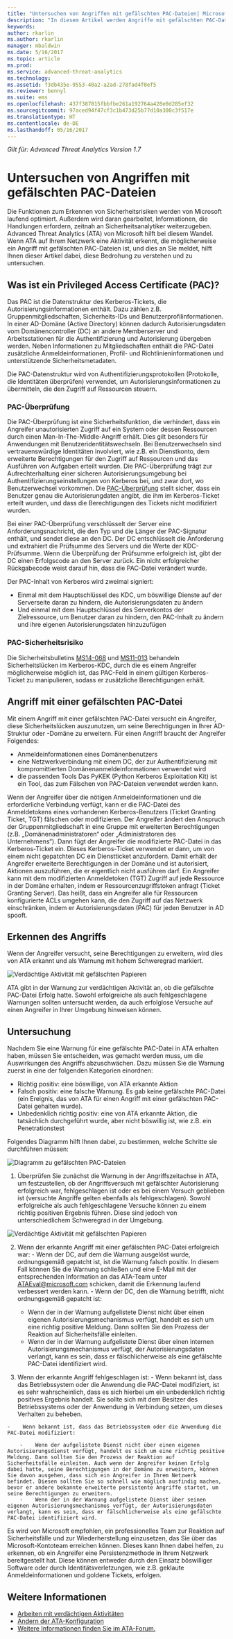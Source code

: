 ```yaml
---
title: "Untersuchen von Angriffen mit gefälschten PAC-Dateien| Microsoft-Dokumentation"
description: "In diesem Artikel werden Angriffe mit gefälschten PAC-Dateien beschrieben. Außerdem erhalten Sie Anweisungen zu Untersuchungen, wenn eine derartige Bedrohung auf Ihrem Netzwerk erkannt wird."
keywords: 
author: rkarlin
ms.author: rkarlin
manager: mbaldwin
ms.date: 5/16/2017
ms.topic: article
ms.prod: 
ms.service: advanced-threat-analytics
ms.technology: 
ms.assetid: f3db435e-9553-40a2-a2ad-278fad4f0ef5
ms.reviewer: bennyl
ms.suite: ems
ms.openlocfilehash: 437f387815fbbfbe261a192764a428e0d285ef32
ms.sourcegitcommit: 97aced94f47cf3c1b473d25b77d10a300c3f517e
ms.translationtype: HT
ms.contentlocale: de-DE
ms.lasthandoff: 05/16/2017
---
```

*Gilt für: Advanced Threat Analytics Version 1.7*

# <a name="investigating-forged-pac-attacks"></a>Untersuchen von Angriffen mit gefälschten PAC-Dateien

Die Funktionen zum Erkennen von Sicherheitsrisiken werden von Microsoft laufend optimiert. Außerdem wird daran gearbeitet, Informationen, die Handlungen erfordern, zeitnah an Sicherheitsanalytiker weiterzugeben. Advanced Threat Analytics (ATA) von Microsoft hilft bei diesem Wandel. Wenn ATA auf Ihrem Netzwerk eine Aktivität erkennt, die möglicherweise ein Angriff mit gefälschten PAC-Dateien ist, und dies an Sie meldet, hilft Ihnen dieser Artikel dabei, diese Bedrohung zu verstehen und zu untersuchen.

## <a name="what-is-a-privileged-access-certificate-pac"></a>Was ist ein Privileged Access Certificate (PAC)?

Das PAC ist die Datenstruktur des Kerberos-Tickets, die Autorisierungsinformationen enthält. Dazu zählen z.B. Gruppenmitgliedschaften, Sicherheits-IDs und Benutzerprofilinformationen. In einer AD-Domäne (Active Directory) können dadurch Autorisierungsdaten vom Domänencontroller (DC) an andere Memberserver und Arbeitsstationen für die Authentifizierung und Autorisierung übergeben werden. Neben Informationen zu Mitgliedschaften enthält die PAC-Datei zusätzliche Anmeldeinformationen, Profil- und Richtlinieninformationen und unterstützende Sicherheitsmetadaten. 

Die PAC-Datenstruktur wird von Authentifizierungsprotokollen (Protokolle, die Identitäten überprüfen) verwendet, um Autorisierungsinformationen zu übermitteln, die den Zugriff auf Ressourcen steuern.

### <a name="pac-validation"></a>PAC-Überprüfung

Die PAC-Überprüfung ist eine Sicherheitsfunktion, die verhindert, dass ein Angreifer unautorisierten Zugriff auf ein System oder dessen Ressourcen durch einen Man-In-The-Middle-Angriff erhält. Dies gilt besonders für Anwendungen mit Benutzeridentitätswechseln. Bei Benutzerwechseln sind vertrauenswürdige Identitäten involviert, wie z.B. ein Dienstkonto, dem erweiterte Berechtigungen für den Zugriff auf Ressourcen und das Ausführen von Aufgaben erteilt wurden. Die PAC-Überprüfung trägt zur Aufrechterhaltung einer sicheren Autorisierungsumgebung bei Authentifizierungseinstellungen von Kerberos bei, und zwar dort, wo Benutzerwechsel vorkommen. Die [PAC-Überprüfung](https://blogs.msdn.microsoft.com/openspecification/2009/04/24/understanding-microsoft-kerberos-pac-validation/) stellt sicher, dass ein Benutzer genau die Autorisierungdaten angibt, die ihm im Kerberos-Ticket erteilt wurden, und dass die Berechtigungen des Tickets nicht modifiziert wurden.

Bei einer PAC-Überprüfung verschlüsselt der Server eine Anforderungsnachricht, die den Typ und die Länger der PAC-Signatur enthält, und sendet diese an den DC. Der DC entschlüsselt die Anforderung und extrahiert die Prüfsumme des Servers und die Werte der KDC-Prüfsumme. Wenn die Überprüfung der Prüfsumme erfolgreich ist, gibt der DC einen Erfolgscode an den Server zurück. Ein nicht erfolgreicher Rückgabecode weist darauf hin, dass die PAC-Datei verändert wurde. 

Der PAC-Inhalt von Kerberos wird zweimal signiert: 
- Einmal mit dem Hauptschlüssel des KDC, um böswillige Dienste auf der Serverseite daran zu hindern, die Autorisierungsdaten zu ändern
- Und einmal mit dem Hauptschlüssel des Serverkontos der Zielressource, um Benutzer daran zu hindern, den PAC-Inhalt zu ändern und ihre eigenen Autorisierungsdaten hinzuzufügen

### <a name="pac-vulnerability"></a>PAC-Sicherheitsrisiko
Die Sicherheitsbulletins [MS14-068](https://technet.microsoft.com/library/security/MS14-068.aspx) und [MS11-013](https://technet.microsoft.com/library/security/ms11-013.aspx) behandeln Sicherheitslücken im Kerberos-KDC, durch die es einem Angreifer möglicherweise möglich ist, das PAC-Feld in einem gültigen Kerberos-Ticket zu manipulieren, sodass er zusätzliche Berechtigungen erhält.

## <a name="forged-pac-attack"></a>Angriff mit einer gefälschten PAC-Datei

Mit einem Angriff mit einer gefälschten PAC-Datei versucht ein Angreifer, diese Sicherheitslücken auszunutzen, um seine Berechtigungen in Ihrer AD-Struktur oder -Domäne zu erweitern. Für einen Angriff braucht der Angreifer Folgendes:
-    Anmeldeinformationen eines Domänenbenutzers
-    eine Netzwerkverbindung mit einem DC, der zur Authentifizierung mit kompromittierten Domänenanmeldeinformationen verwendet wird
-    die passenden Tools Das PyKEK (Python Kerberos Exploitation Kit) ist ein Tool, das zum Fälschen von PAC-Dateien verwendet werden kann.

Wenn der Angreifer über die nötigen Anmeldeinformationen und die erforderliche Verbindung verfügt, kann er die PAC-Datei des Anmeldetokens eines vorhandenen Kerberos-Benutzers (Ticket Granting Ticket, TGT) fälschen oder modifizieren. Der Angreifer ändert den Anspruch der Gruppenmitgliedschaft in eine Gruppe mit erweiterten Berechtigungen (z.B. „Domänenadministratoren“ oder „Administratoren des Unternehmens“). Dann fügt der Angreifer die modifizierte PAC-Datei in das Kerberos-Ticket ein. Dieses Kerberos-Ticket verwendet er dann, um von einem nicht gepatchten DC ein Dienstticket anzufordern. Damit erhält der Angreifer erweiterte Berechtigungen in der Domäne und ist autorisiert, Aktionen auszuführen, die er eigentlich nicht ausführen darf. Ein Angreifer kann mit dem modifizierten Anmeldetoken (TGT) Zugriff auf jede Ressource in der Domäne erhalten, indem er Ressourcenzugriffstoken anfragt (Ticket Granting Server). Das heißt, dass ein Angreifer alle für Ressourcen konfigurierte ACLs umgehen kann, die den Zugriff auf das Netzwerk einschränken, indem er Autorisierungsdaten (PAC) für jeden Benutzer in AD spooft.

## <a name="discovering-the-attack"></a>Erkennen des Angriffs
Wenn der Angreifer versucht, seine Berechtigungen zu erweitern, wird dies von ATA erkannt und als Warnung mit hohem Schweregrad markiert.

![Verdächtige Aktivität mit gefälschten Papieren](./media/forged-pac.png)

ATA gibt in der Warnung zur verdächtigen Aktivität an, ob die gefälschte PAC-Datei Erfolg hatte. Sowohl erfolgreiche als auch fehlgeschlagene Warnungen sollten untersucht werden, da auch erfolglose Versuche auf einen Angreifer in Ihrer Umgebung hinweisen können.

## <a name="investigating"></a>Untersuchung
Nachdem Sie eine Warnung für eine gefälschte PAC-Datei in ATA erhalten haben, müssen Sie entscheiden, was gemacht werden muss, um die Auswirkungen des Angriffs abzuschwächen. Dazu müssen Sie die Warnung zuerst in eine der folgenden Kategorien einordnen: 
-    Richtig positiv: eine böswillige, von ATA erkannte Aktion
-    Falsch positiv: eine falsche Warnung. Es gab keine gefälschte PAC-Datei (ein Ereignis, das von ATA für einen Angriff mit einer gefälschten PAC-Datei gehalten wurde).
-    Unbedenklich richtig positiv: eine von ATA erkannte Aktion, die tatsächlich durchgeführt wurde, aber nicht böswillig ist, wie z.B. ein Penetrationstest

Folgendes Diagramm hilft Ihnen dabei, zu bestimmen, welche Schritte sie durchführen müssen:

![Diagramm zu gefälschten PAC-Dateien](./media/forged-pac-diagram.png)

1. Überprüfen Sie zunächst die Warnung in der Angriffszeitachse in ATA, um festzustellen, ob der Angriffsversuch mit gefälschter Autorisierung erfolgreich war, fehlgeschlagen ist oder es bei einem Versuch geblieben ist (versuchte Angriffe gelten ebenfalls als fehlgeschlagen). Sowohl erfolgreiche als auch fehlgeschlagene Versuche können zu einem richtig positiven Ergebnis führen. Diese sind jedoch von unterschiedlichem Schweregrad in der Umgebung.
 
 ![Verdächtige Aktivität mit gefälschten Papieren](./media/forged-pac-sa.png)


2.    Wenn der erkannte Angriff mit einer gefälschten PAC-Datei erfolgreich war:
    -    Wenn der DC, auf dem die Warnung ausgelöst wurde, ordnungsgemäß gepatcht ist, ist die Warnung falsch positiv. In diesem Fall können Sie die Warnung schließen und eine E-Mail mit der entsprechenden Information an das ATA-Team unter ATAEval@microsoft.com schicken, damit die Erkennung laufend verbessert werden kann. 
    -    Wenn der DC, den die Warnung betrifft, nicht ordnungsgemäß gepatcht ist:
        -    Wenn der in der Warnung aufgelistete Dienst nicht über einen eigenen Autorisierungsmechanismus verfügt, handelt es sich um eine richtig positive Meldung. Dann sollten Sie den Prozess der Reaktion auf Sicherheitsfälle einleiten. 
        -    Wenn der in der Warnung aufgelistete Dienst über einen internen Autorisierungsmechanismus verfügt, der Autorisierungsdaten verlangt, kann es sein, dass er fälschlicherweise als eine gefälschte PAC-Datei identifiziert wird. 

3.    Wenn der erkannte Angriff fehlgeschlagen ist:
    -    Wenn bekannt ist, dass das Betriebssystem oder die Anwendung die PAC-Datei modifiziert, ist es sehr wahrscheinlich, dass es sich hierbei um ein unbedenklich richtig positives Ergebnis handelt. Sie sollte sich mit dem Besitzer des Betriebssystems oder der Anwendung in Verbindung setzen, um dieses Verhalten zu beheben.

    -    Wenn bekannt ist, dass das Betriebssystem oder die Anwendung die PAC-Datei modifiziert: 

        -    Wenn der aufgelistete Dienst nicht über einen eigenen Autorisierungsdienst verfügt, handelt es sich um eine richtig positive Meldung. Dann sollten Sie den Prozess der Reaktion auf Sicherheitsfälle einleiten. Auch wenn der Angreifer keinen Erfolg dabei hatte, seine Berechtigungen in der Domäne zu erweitern, können Sie davon ausgehen, dass sich ein Angreifer in Ihrem Netzwerk befindet. Diesen sollten Sie so schnell wie möglich ausfindig machen, bevor er andere bekannte erweiterte persistente Angriffe startet, um seine Berechtigungen zu erweitern. 
        -    Wenn der in der Warnung aufgelistete Dienst über seinen eigenen Autorisierungsmechanismus verfügt, der Autorisierungsdaten verlangt, kann es sein, dass er fälschlicherweise als eine gefälschte PAC-Datei identifiziert wird.


Es wird von Microsoft empfohlen, ein professionelles Team zur Reaktion auf Sicherheitsfälle und zur Wiederherstellung einzusetzen, das Sie über das Microsoft-Kontoteam erreichen können. Dieses kann Ihnen dabei helfen, zu erkennen, ob ein Angreifer eine Persistenzmethode in Ihrem Netzwerk bereitgestellt hat. Diese können entweder durch den Einsatz böswilliger Software oder durch Identitätsverletzungen, wie z.B. geklaute Anmeldeinformationen und goldene Tickets, erfolgen.


## <a name="see-also"></a>Weitere Informationen
- [Arbeiten mit verdächtigen Aktivitäten](working-with-suspicious-activities.md)
- [Ändern der ATA-Konfiguration](modifying-ata-configuration.md)
- [Weitere Informationen finden Sie im ATA-Forum.](https://social.technet.microsoft.com/Forums/security/home?forum=mata)
